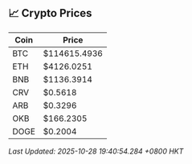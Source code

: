 ## 📈 Crypto Prices

| Coin | Price |
| ---- | ----- |
| BTC | $114615.4936 |
| ETH | $4126.0251 |
| BNB | $1136.3914 |
| CRV | $0.5618 |
| ARB | $0.3296 |
| OKB | $166.2305 |
| DOGE | $0.2004 |

_Last Updated: 2025-10-28 19:40:54.284 +0800 HKT_